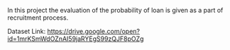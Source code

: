 In this project the evaluation of the probability of loan is given as a part of recruitment process.

Dataset Link: https://drive.google.com/open?id=1mrKSmWdOZnAI59jaRYEgS99zQJF8pOZg